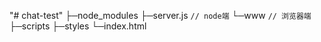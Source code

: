 "# chat-test" 
├─node_modules
├─server.js `// node端`
└─www `// 浏览器端`
    ├─scripts
    ├─styles
    └─index.html